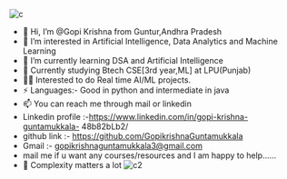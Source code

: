 
![c](https://user-images.githubusercontent.com/107085222/190042499-77acdb18-9dac-4136-8fd0-62cbb12cd056.gif)


- 👋 Hi, I’m @Gopi Krishna from Guntur,Andhra Pradesh
- 👀 I’m interested in Artificial Intelligence, Data Analytics and Machine Learning 
- 🌱 I’m currently learning DSA and Artificial Intelligence        
- 💬 Currently studying Btech CSE[3rd year,ML] at LPU(Punjab)
- 👨‍💻 Interested to do Real time AI/ML projects. 
- ⚡ Languages:- Good in python and intermediate in java
- 📫 You can reach me through mail or linkedin
- Linkedin profile :-https://www.linkedin.com/in/gopi-krishna-guntamukkala- 48b82bLb2/
- github link      :- https://github.com/GopikrishnaGuntamukkala
-   Gmail          :- gopikrishnaguntamukkala3@gmail.com
- mail me if u want any courses/resources and I am happy to help...... 
- 🔭 Complexity matters  a lot
![c2](https://user-images.githubusercontent.com/107085222/190365378-bc552b2f-df68-4bea-8e65-45d1ee79c960.gif)

<!---
GopikrishnaGuntamukkala/GopikrishnaGuntamukkala is a ✨ special ✨ repository because its `README.md` (this file) appears on your GitHub profile.
You can click the Preview link to take a look at your changes.
--->
